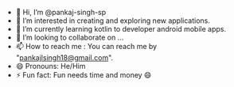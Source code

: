 - 👋 Hi, I’m @pankaj-singh-sp
- 👀 I’m interested in creating and exploring new applications.
- 🌱 I’m currently learning kotlin to developer android mobile apps.
- 💞️ I’m looking to collaborate on ...
- 📫 How to reach me : You can reach me by "pankajlsingh18@gmail.com".
- 😄 Pronouns: He/Him
- ⚡ Fun fact: Fun needs time and money 😄

<!---
pankaj-singh-sp/pankaj-singh-sp is a ✨ special ✨ repository because its `README.md` (this file) appears on your GitHub profile.
You can click the Preview link to take a look at your changes.
--->
